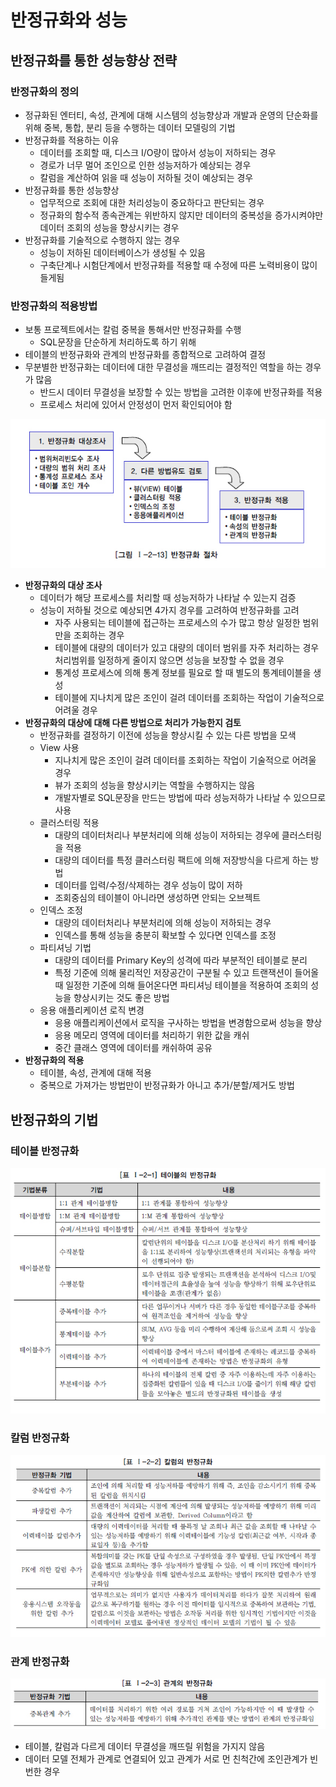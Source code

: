 # 반정규화와 성능

## 반정규화를 통한 성능향상 전략

### 반정규화의 정의

* 정규화된 엔터티, 속성, 관계에 대해 시스템의 성능향상과 개발과 운영의 단순화를 위해 
  중복, 통합, 분리 등을 수행하는 데이터 모델링의 기법
* 반정규화를 적용하는 이유
  * 데이터를 조회할 때, 디스크 I/O량이 많아서 성능이 저하되는 경우
  * 경로가 너무 멀어 조인으로 인한 성능저하가 예상되는 경우
  * 칼럼을 계산하여 읽을 때 성능이 저하될 것이 예상되는 경우
* 반정규화를 통한 성능향상
  * 업무적으로 조회에 대한 처리성능이 중요하다고 판단되는 경우
  * 정규화의 함수적 종속관계는 위반하지 않지만 데이터의 중복성을 증가시켜야만 데이터 조회의 성능을 향상시키는 경우
* 반정규화를 기술적으로 수행하지 않는 경우
  * 성능이 저하된 데이터베이스가 생성될 수 있음
  * 구축단계나 시험단계에서 반정규화를 적용할 때 수정에 따른 노력비용이 많이 들게됨

### 반정규화의 적용방법

* 보통 프로젝트에서는 칼럼 중복을 통해서만 반정규화를 수행
  * SQL문장을 단순하게 처리하도록 하기 위해
* 테이블의 반정규화와 관계의 반정규화를 종합적으로 고려하여 결정
* 무분별한 반정규화는 데이터에 대한 무결성을 깨뜨리는 결정적인 역할을 하는 경우가 많음
  * 반드시 데이터 무결성을 보장할 수 있는 방법을 고려한 이후에 반정규화를 적용
  * 프로세스 처리에 있어서 안정성이 먼저 확인되어야 함

![데이터 전문가 지식포털 DBGuide.net](image/SQL_090.jpg)

* **반정규화의 대상 조사**
  * 데이터가 해당 프로세스를 처리할 때 성능저하가 나타날 수 있는지 검증
  * 성능이 저하될 것으로 예상되면 4가지 경우를 고려하여 반정규화를 고려
    * 자주 사용되는 테이블에 접근하는 프로세스의 수가 많고 항상 일정한 범위만을 조회하는 경우
    * 테이블에 대량의 데이터가 있고 대량의 데이터 범위를 자주 처리하는 경우
      처리범위를 일정하게 줄이지 않으면 성능을 보장할 수 없을 경우
    * 통계성 프로세스에 의해 통계 정보를 필요로 할 때 별도의 통계테이블을 생성
    * 테이블에 지나치게 많은 조인이 걸려 데이터를 조회하는 작업이 기술적으로 어려울 경우
* **반정규화의 대상에 대해 다른 방법으로 처리가 가능한지 검토**
  * 반정규화를 결정하기 이전에 성능을 향상시킬 수 있는 다른 방법을 모색
  * View 사용
    * 지나치게 많은 조인이 걸려 데이터를 조회하는 작업이 기술적으로 어려울 경우
    * 뷰가 조회의 성능을 향상시키는 역할을 수행하지는 않음
    * 개발자별로 SQL문장을 만드는 방법에 따라 성능저하가 나타날 수 있으므로 사용
  * 클러스터링 적용
    * 대량의 데이터처리나 부분처리에 의해 성능이 저하되는 경우에 클러스터링을 적용
    * 대량의 데이터를 특정 클러스터링 팩트에 의해 저장방식을 다르게 하는 방법
    * 데이터를 입력/수정/삭제하는 경우 성능이 많이 저하
    * 조회중심의 테이블이 아니라면 생성하면 안되는 오브젝트
  * 인덱스 조정
    * 대량의 데이터처리나 부분처리에 의해 성능이 저하되는 경우
    * 인덱스를 통해 성능을 충분히 확보할 수 있다면 인덱스를 조정
  * 파티셔닝 기법
    * 대량의 데이터를 Primary Key의 성격에 따라 부분적인 테이블로 분리
    * 특정 기준에 의해 물리적인 저장공간이 구분될 수 있고 트랜잭션이 들어올 때 일정한 기준에 의해 들어온다면 파티셔닝 테이블을 적용하여 조회의 성능을 향상시키는 것도 좋은 방법
  * 응용 애플리케이션 로직 변경
    * 응용 애플리케이션에서 로직을 구사하는 방법을 변경함으로써 성능을 향상
    * 응용 메모리 영역에 데이터를 처리하기 위한 값을 캐쉬
    * 중간 클래스 영역에 데이터를 캐쉬하여 공유
* **반정규화의 적용**
  * 테이블, 속성, 관계에 대해 적용
  * 중복으로 가져가는 방법만이 반정규화가 아니고 추가/분할/제거도 방법

## 반정규화의 기법

### 테이블 반정규화

![데이터 전문가 지식포털 DBGuide.net](image/SQL_091.jpg)

### 칼럼 반정규화

![데이터 전문가 지식포털 DBGuide.net](image/SQL_092.jpg)

### 관계 반정규화

![image-20200519210139478](image/image-20200519210139478.png)

* 테이블, 칼럼과 다르게 데이터 무결성을 깨뜨릴 위험을 가지지 않음
* 데이터 모델 전체가 관계로 연결되어 있고 관계가 서로 먼 친척간에 조인관계가 빈번한 경우
